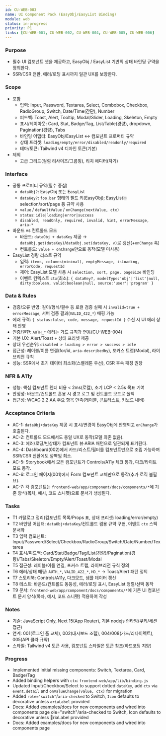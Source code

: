 ```yaml
---
id: CU-WEB-003
name: UI Component Pack (EasyObj/EasyList Binding)
module: web
status: in-progress
priority: P1
links: [CU-WEB-001, CU-WEB-002, CU-WEB-004, CU-WEB-005, CU-WEB-006]
---
```


### Purpose
- 필수 UI 컴포넌트 셋을 제공하고, EasyObj / EasyList 기반의 상태 바인딩 규약을 정의한다.
- SSR/CSR 전환, 에러/로딩 표시까지 일관 UX를 보장한다.

### Scope
- 포함
  - 입력: Input, Password, Textarea, Select, Combobox, Checkbox, RadioGroup, Switch, Date/Time(간단), Number
  - 피드백: Toast, Alert, Tooltip, Modal/Slider, Loading, Skeleton, Empty
  - 표시/레이아웃: Card, Stat, Badge/Tag, List/Table(경량), dropdown, Pagination(경량), Tabs
  - 바인딩 어댑터: EasyObj/EasyList ↔ 컴포넌트 프로퍼티 규약
  - 상태 프리셋: `loading/empty/error/disabled/readonly/required`
  - 테마/토큰: Tailwind v4 디자인 토큰(기본)
- 제외
  - 고급 그리드(컬럼 리사이즈/그룹핑), 리치 에디터(차기)

### Interface
- 공통 프로퍼티 규약(필수 중심)
  - `dataObj?`: EasyObj 또는 EasyList
  - `dataKey?`: `foo.bar` 형태의 필드 키(EasyObj); EasyList는 selection/sort/page 등 규약 사용
  - `value` / `defaultValue` / `onChange(nextValue, ctx)`
  - `status`: `idle|loading|error|success`
  - `disabled, readOnly, required, invalid, hint, errorMessage, aria-*`
- 바운드 vs 컨트롤드 모드
  - 바운드: `dataObj + dataKey` 제공 → `dataObj.get(dataKey)`/`dataObj.set(dataKey, v)`로 갱신(+`onChange` 훅)
  - 컨트롤드: `value + onChange`만으로 동작(모델 미사용)
- EasyList 경량 리스트 규약
  - 입력: `items, columns(minimal), emptyMessage, isLoading, errorCode, requestId`
  - 제어: EasyList 모델 사용 시 `selection, sort, page, pageSize` 바인딩
  - 이벤트 컨텍스트 `ctx`(최소): `{ dataKey?, modelType:'obj'|'list'|null, dirty:boolean, valid:boolean|null, source:'user'|'program' }`

### Data & Rules
- 검증/오류 반영: 길이/형식/필수 등 로컬 검증 실패 시 `invalid=true + errorMessage`, 서버 검증 결과(`VALID_422_*`) 매핑 가능
- 에러 규격: `{ status:false, code, message, requestId }` 수신 시 UI 에러 상태 반영
- 인증/권한: `AUTH_*` 에러는 가드 규칙과 연동(CU-WEB-004)
- 기본 UX: Alert/Toast + 상태 프리셋 제공
- 상태 우선순위: `disabled > loading > error > success > idle`
- 접근성: 레이블/이름 연결(for/id, `aria-describedby`), 포커스 트랩(Modal), 라이브리전 규칙
- 성능: SSR에서 초기 데이터 최소화(스켈레톤 우선), CSR 후속 패칭 권장

### NFR & A11y
- 성능: 핵심 컴포넌트 렌더 비용 < 2ms(로컬), 초기 LCP < 2.5s 목표 기여
- 안정성: 바운드/컨트롤드 혼용 시 경고 로그 및 컨트롤드 모드로 폴백
- 접근성: WCAG 2.2 AA 주요 항목 만족(레이블, 콘트라스트, 키보드 내비)

### Acceptance Criteria
- AC-1: `dataObj+dataKey` 제공 시 표시/변경이 EasyObj에 반영되고 `onChange`가 호출된다.
- AC-2: 컨트롤드 모드에서도 동일 UX로 동작(모델 의존 없음).
- AC-3: 에러/로딩/빈상태가 컴포넌트 뷰·ARIA 패턴으로 일관되게 표기된다.
- AC-4: Dashboard(002)에서 카드/리스트/필터를 컴포넌트만으로 조립 가능하며 SSR/CSR 전환에도 깜빡임 최소.
- AC-5: Storybook에서 모든 컴포넌트가 Controls/A11y 체크 통과, 다크/라이트 모드 동작.
- AC-6: 로그인 페이지(001)에서 Form 컴포넌트 교체만으로 동작(추가 로직 불필요).
- AC-7: 각 컴포넌트는 `frontend-web/app/component/docs/components/*`에 기존 양식(목차, 예시, 코드 스니펫)으로 문서가 생성된다.

### Tasks
- T1 카탈로그 정리(컴포넌트 목록/Props 표, 상태 프리셋: loading/error/empty)
- T2 바인딩 어댑터: `dataObj+dataKey`/컨트롤드 겸용 규약 구현, 이벤트 `ctx` 스펙 문서화
- T3 입력 컴포넌트: Input/Password/Select/Checkbox/RadioGroup/Switch/Date/Number/Textarea
- T4 표시/피드백: Card/Stat/Badge/Tag/List(경량)/Pagination(경량)/Tabs/Skeleton/Empty/Alert/Toast/Modal
- T5 접근성: 레이블/이름 연결, 포커스 트랩, 라이브리전 규칙 정의
- T6 에러/상태 매핑: `AUTH_*`, `VALID_422_*`, `HD_*` → Toast/Alert 패턴 정의
- T7 스토리북: Controls/A11y, 다크모드, 샘플 데이터 갱신
- T8 테스트: 바운드/컨트롤드 동등성, 에러/로딩 표시, EasyList 정렬/선택 동작
- T9 문서: `frontend-web/app/component/docs/components/*`에 기존 UI 컴포넌트 문서 양식(목차, 예시, 코드 스니펫) 적용하여 작성

### Notes
- 기술: JavaScript Only, Next 15(App Router), 기본 nodejs 런타임(쿠키/세션 접근)
- 연계: 001(로그인 폼 교체), 002(대시보드 조립), 004/008(가드/리다이렉트), 005(API 클라 규약)
- 스타일: Tailwind v4 토큰 사용, 컴포넌트 스타일은 토큰 참조(하드코딩 지양)

### Progress
- Implemented initial missing components: Switch, Textarea, Card, Badge/Tag
- Added binding helpers with `ctx`: `frontend-web/app/lib/binding.js`
- Updated Input/Checkbox/Select to support dotted `dataKey`, add `ctx` via `event.detail` and `onValueChange(value, ctx)` for migration
- Added `role="switch"`/`aria-checked` to Switch, `Icon` defaults to decorative unless `ariaLabel` provided
- Docs: Added examples/docs for new components and wired into components page
ole="switch"/aria-checked to Switch, Icon defaults to decorative unless riaLabel provided
- Docs: Added examples/docs for new components and wired into components page
